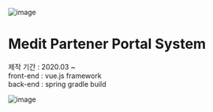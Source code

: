 ![image](https://user-images.githubusercontent.com/18201794/88135464-11ee3680-cc22-11ea-8fa4-440811ee33ee.png)

# Medit Partener Portal System 

제작 기간 : 2020.03 ~  
front-end : vue.js framework  
back-end : spring gradle build 

![image](https://user-images.githubusercontent.com/18201794/88361919-a8069600-cdb5-11ea-9c7d-963fe15c2591.png)

